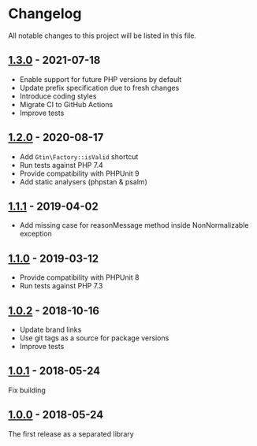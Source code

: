 [1.0.0]: https://github.com/real-digital/gtin-validator/commits/1.0.0
[1.0.1]: https://github.com/real-digital/gtin-validator/commits/1.0.1

[1.0.2]: https://github.com/real-digital/gtin-validator/commits/1.0.2

[1.1.0]: https://github.com/real-digital/gtin-validator/commits/1.1.0

[1.1.1]: https://github.com/real-digital/gtin-validator/commits/1.1.1

[1.2.0]: https://github.com/real-digital/gtin-validator/commits/1.2.0

[1.3.0]: https://github.com/real-digital/gtin-validator/commits/1.3.0

# Changelog

All notable changes to this project will be listed in this file.

## [1.3.0] - 2021-07-18

- Enable support for future PHP versions by default
- Update prefix specification due to fresh changes
- Introduce coding styles
- Migrate CI to GitHub Actions
- Improve tests

## [1.2.0] - 2020-08-17

- Add `Gtin\Factory::isValid` shortcut
- Run tests against PHP 7.4
- Provide compatibility with PHPUnit 9
- Add static analysers (phpstan & psalm)

## [1.1.1] - 2019-04-02

- Add missing case for reasonMessage method inside NonNormalizable exception

## [1.1.0] - 2019-03-12

- Provide compatibility with PHPUnit 8
- Run tests against PHP 7.3

## [1.0.2] - 2018-10-16

- Update brand links
- Use git tags as a source for package versions
- Improve tests

## [1.0.1] - 2018-05-24

Fix building

## [1.0.0] - 2018-05-24

The first release as a separated library
